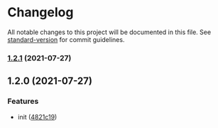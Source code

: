 # Changelog

All notable changes to this project will be documented in this file. See [standard-version](https://github.com/conventional-changelog/standard-version) for commit guidelines.

### [1.2.1](https://github.com/qc-z/tools-ui/compare/v1.2.0...v1.2.1) (2021-07-27)

## 1.2.0 (2021-07-27)


### Features

* init ([4821c19](https://github.com/qc-z/tools-ui/commit/4821c19b041557a288b5138cb98c83aea28eb389))
